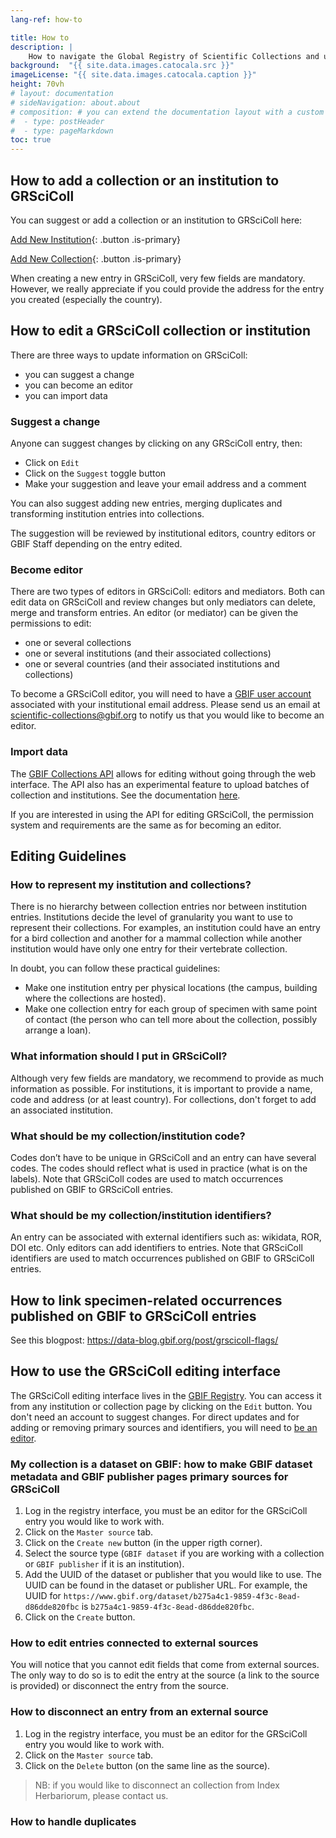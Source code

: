 ```yaml
---
lang-ref: how-to

title: How to
description: |
    How to navigate the Global Registry of Scientific Collections and update its content
background:  "{{ site.data.images.catocala.src }}"
imageLicense: "{{ site.data.images.catocala.caption }}"
height: 70vh
# layout: documentation
# sideNavigation: about.about
# composition: # you can extend the documentation layout with a custom composition
#  - type: postHeader
#  - type: pageMarkdown
toc: true
---
```


## How to add a collection or an institution to GRSciColl

You can suggest or add a collection or an institution to GRSciColl here:

[Add New Institution](https://registry.gbif.org/institution/create){: .button .is-primary}

[Add New Collection](https://registry.gbif.org/collection/create){: .button .is-primary}

When creating a new entry in GRSciColl, very few fields are mandatory. However, we really appreciate if you could provide the address for the entry you created (especially the country).

## How to edit a GRSciColl collection or institution

There are three ways to update information on GRSciColl:
* you can suggest a change
* you can become an editor
* you can import data

### Suggest a change

Anyone can suggest changes by clicking on any GRSciColl entry, then:
* Click on `Edit`
* Click on the `Suggest` toggle button
* Make your suggestion and leave your email address and a comment

You can also suggest adding new entries, merging duplicates and transforming institution entries into collections.

The suggestion will be reviewed by institutional editors, country editors or GBIF Staff depending on the entry edited.

### Become editor

There are two types of editors in GRSciColl: editors and mediators. Both can edit data on GRSciColl and review changes but only mediators can delete, merge and transform entries.
An editor (or mediator) can be given the permissions to edit:
* one or several collections
* one or several institutions (and their associated collections)
* one or several countries (and their associated institutions and collections)

To become a GRSciColl editor, you will need to have a [GBIF user account](https://www.gbif.org/user/profile) associated with your institutional email address. Please send us an email at scientific-collections@gbif.org to notify us that you would like to become an editor.

### Import data

The [GBIF Collections API](https://www.gbif.org/developer/registry#collections) allows for editing without going through the web interface. The API also has an experimental feature to upload batches of collection and institutions. See the documentation [here](https://github.com/gbif/registry/blob/dev/docs/grscicoll_batches.md).

If you are interested in using the API for editing GRSciColl, the permission system and requirements are the same as for becoming an editor.

## Editing Guidelines

### How to represent my institution and collections?

There is no hierarchy between collection entries nor between institution entries.
Institutions decide the level of granularity you want to use to represent their collections. For examples, an institution could have an entry for a bird collection and another for a mammal collection while another institution would have only one entry for their vertebrate collection.

In doubt, you can follow these practical guidelines:
* Make one institution entry per physical locations (the campus, building where the collections are hosted).
* Make one collection entry for each group of specimen with same point of contact (the person who can tell more about the collection, possibly arrange a loan).

### What information should I put in GRSciColl?

Although very few fields are mandatory, we recommend to provide as much information as possible. For institutions, it is important to provide a name, code and address (or at least country). For collections, don't forget to add an associated institution.

### What should be my collection/institution code?

Codes don’t have to be unique in GRSciColl and an entry can have several codes. The codes should reflect what is used in practice (what is on the labels).
Note that GRSciColl codes are used to match occurrences published on GBIF to GRSciColl entries.

### What should be my collection/institution identifiers?

An entry can be associated with external identifiers such as: wikidata, ROR, DOI etc.
Only editors can add identifiers to entries.
Note that GRSciColl identifiers are used to match occurrences published on GBIF to GRSciColl entries.

## How to link specimen-related occurrences published on GBIF to GRSciColl entries

See this blogpost: https://data-blog.gbif.org/post/grscicoll-flags/

## How to use the GRSciColl editing interface

The GRSciColl editing interface lives in the [GBIF Registry](https://registry.gbif.org). You can access it from any institution or collection page by clicking on the `Edit` button. You don't need an account to suggest changes. For direct updates and for adding or removing primary sources and identifiers, you will need to [be an editor](/how-to#become-editor).

### My collection is a dataset on GBIF: how to make GBIF dataset metadata and GBIF publisher pages primary sources for GRSciColl

1. Log in the registry interface, you must be an editor for the GRSciColl entry you would like to work with.
2. Click on the `Master source` tab.
3. Click on the `Create new` button (in the upper rigth corner).
4. Select the source type (`GBIF dataset` if you are working with a collection or `GBIF publisher` if it is an institution).
5. Add the UUID of the dataset or publisher that you would like to use. The UUID can be found in the dataset or publisher URL. For example, the UUID for `https://www.gbif.org/dataset/b275a4c1-9859-4f3c-8ead-d86dde820fbc` is `b275a4c1-9859-4f3c-8ead-d86dde820fbc`.
6. Click on the `Create` button.

### How to edit entries connected to external sources

You will notice that you cannot edit fields that come from external sources. The only way to do so is to edit the entry at the source (a link to the source is provided) or disconnect the entry from the source.

### How to disconnect an entry from an external source

1. Log in the registry interface, you must be an editor for the GRSciColl entry you would like to work with.
2. Click on the `Master source` tab.
3. Click on the `Delete` button (on the same line as the source).

> NB: if you would like to disconnect an collection from Index Herbariorum, please contact us.

### How to handle duplicates

